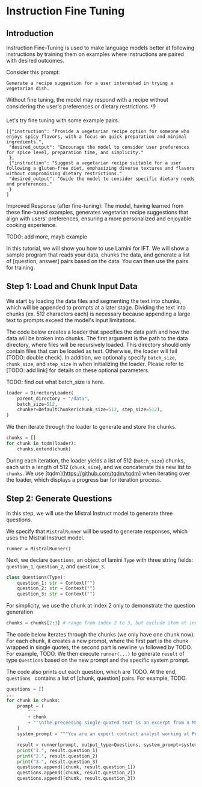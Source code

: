 # Instruction Fine Tuning

## Introduction

Instruction Fine-Tuning is used to make language models better at following instructions by training them on examples where instructions are paired with desired outcomes.

Consider this prompt:
```
Generate a recipe suggestion for a user interested in trying a vegetarian dish.
```

Without fine tuning, the model may respond with a recipe
without considering the user's preferences or dietary restrictions. :thumbsdown:

Let's try fine tuning with some example pairs.

```
[{"instruction": "Provide a vegetarian recipe option for someone who enjoys spicy flavors, with a focus on quick preparation and minimal ingredients.",
 "desired_output": "Encourage the model to consider user preferences for spice level, preparation time, and simplicity."
 },
 {"instruction": "Suggest a vegetarian recipe suitable for a user following a gluten-free diet, emphasizing diverse textures and flavors without compromising dietary restrictions."
 "desired_output": "Guide the model to consider specific dietary needs and preferences."
 }
]
```

Improved Response (after fine-tuning): The model, having learned from these fine-tuned examples, generates vegetarian recipe suggestions that align with users' preferences, ensuring a more personalized and enjoyable cooking experience.

TODO: add more, mayb example

In this tutorial, we will show you how to use Lamini for IFT.
We will show a sample program that reads your data, chunks the data,
and generate a list of [question, answer] pairs based on the data.
You can then use the pairs for training.

## Step 1: Load and Chunk Input Data

We start by loading the data files and segmenting the text into chunks,
which will be appended to prompts at a later stage.
Dividing the text into chunks (ex. 512 characters each) is necessary because
appending a large text to prompts exceed the model's input limitations.

The code below creates a loader that specifies the data path
and how the data will be broken into chunks.
The first argument is the path to the data directory, where files will
be recursively loaded.
This directory should only contain files that can be loaded as text.
Otherwise, the loader will fail (TODO: double check).
In addition, we optionally specify `batch_size`, `chunk_size`, and `step_size`
in when initializing the loader.
Please refer to [TODO: add link] for details on these optional parameters.

TODO: find out what batch_size is here.

```python
loader = DirectoryLoader(
    parent_directory + "/data",
    batch_size=512,
    chunker=DefaultChunker(chunk_size=512, step_size=512),
)
```

We then iterate through the loader to generate and store the chunks.

```python
chunks = []
for chunk in tqdm(loader):
    chunks.extend(chunk)
```

During each iteration, the loader yields a list of 512 (`batch_size`) chunks,
each with a length of 512 (`chunk_size`), and we concatenate this new list
to `chunks`.
We use [tqdm](https://github.com/tqdm/tqdm] when iterating over the loader,
which displays a progress bar for iteration process.

## Step 2: Generate Questions

In this step, we will use the Mistral Instruct model to generate three
questions.

We specify that `MistralRunner` will be used to generate responses,
which uses the Mistral Instruct model.

```
runner = MistralRunner()
```

Next, we declare `Questions`, an object of lamini `Type` with
three string fields: `question_1`, `question_2`, and `question_3`.

```python
class Questions(Type):
    question_1: str = Context("")
    question_2: str = Context("")
    question_3: str = Context("")
```

For simplicity, we use the chunk at index 2 only to demonstrate the question generation
```python
chunks = chunks[2:3] # range from index 2 to 3, but exclude item at index 3
```

The code below iterates through the chunks (we only have one chunk now).
For each chunk, it creates a new prompt, where the first part is
the chunk wrapped in single quotes, the second part is newline `\n` followed
by TODO.
For example, TODO.
We then execute `runner(...)` to generate `result` of type `Questions`
based on the new prompt and the specific system prompt.

The code also prints out each question, which are TODO.
At the end, `questions ` contains a list of [chunk, question] pairs.
For example, TODO.

```python
questions = []
...
for chunk in chunks:
    prompt = (
        "'"
        + chunk
        + "'\nThe preceeding single-quoted text is an excerpt from a MSA contract between Lamini and XXXXX. Generate three diverse questions about the MSA.  Only generate questions that can be answered using information from the preceeding single-quoted text.  Do not ask questions that require additional information outside of the preceeding single-quoted text."
    )
    system_prompt = """You are an expert contract analyst working at Point32 health."""

    result = runner(prompt, output_type=Questions, system_prompt=system_prompt)
    print("1.", result.question_1)
    print("2.", result.question_2)
    print("3.", result.question_3)
    questions.append([chunk, result.question_1])
    questions.append([chunk, result.question_2])
    questions.append([chunk, result.question_3])
```